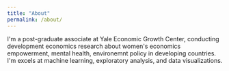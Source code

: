 ```yaml
---
title: "About"
permalink: /about/
---
```


I'm a post-graduate associate at Yale Economic Growth Center, conducting development economics research about women's economics empowerment, mental health, environemnt policy in developing countries. I'm excels at machine learning, exploratory analysis, and data visualizations.